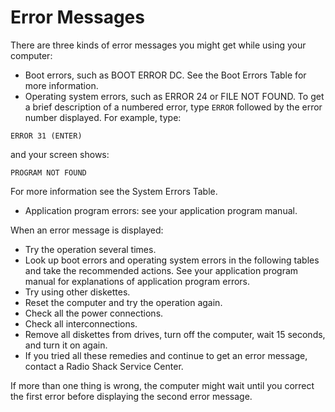# Error Messages 

There are three kinds of error messages you might get while using your computer:

- Boot errors, such as BOOT ERROR DC. See the Boot Errors Table for more information.
- Operating system errors, such as ERROR 24 or FILE NOT FOUND. To get a brief description of a numbered error, type `ERROR` followed by the error number displayed. For example, type:

`ERROR 31 (ENTER)`

and your screen shows:

`PROGRAM NOT FOUND`

For more information see the System Errors Table.

- Application program errors: see your application program manual.

When an error message is displayed:

- Try the operation several times.
- Look up boot errors and operating system errors in the following tables and take the recommended actions. See your application program manual for explanations of application program errors.
- Try using other diskettes.
- Reset the computer and try the operation again.
- Check all the power connections.
- Check all interconnections.
- Remove all diskettes from drives, turn off the computer, wait 15 seconds, and turn it on again.
- If you tried all these remedies and continue to get an error message, contact a Radio Shack Service Center.

<p><div data-class="note">If more than one thing is wrong, the computer might wait until you correct the first error before displaying the second error message.</div></p>